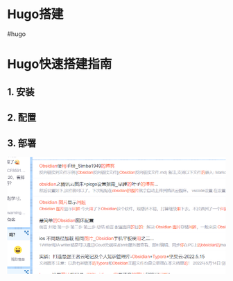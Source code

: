 # Hugo搭建

#hugo 

# Hugo快速搭建指南

## 1. 安装
## 2. 配置
## 3. 部署
![](attachments/Pasted%20image%2020220807142244.png)
